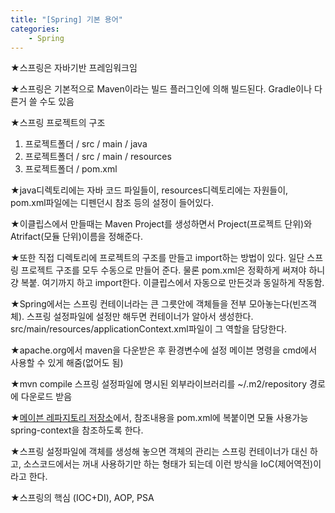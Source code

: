 ```yaml
---
title: "[Spring] 기본 용어"
categories:
    - Spring
---
```

★스프링은 자바기반 프레임워크임

★스프링은 기본적으로 Maven이라는 빌드 플러그인에 의해 빌드된다. Gradle이나 다른거 쓸 수도 있음

★스프링 프로젝트의 구조<br>
1. 프로젝트폴더	/	src	/	main	/	java<br>
2. 프로젝트폴더	/	src	/	main	/	resources
3. 프로젝트폴더	/	pom.xml

★java디렉토리에는 자바 코드 파일들이, resources디렉토리에는 자원들이, pom.xml파일에는 디펜던시 참조 등의 설정이 들어있다.

★이클립스에서 만들때는 Maven Project를 생성하면서 Project(프로젝트 단위)와 Atrifact(모듈 단위)이름을 정해준다.

★또한 직접 디렉토리에 프로젝트의 구조를 만들고 import하는 방법이 있다. 일단 스프링 프로젝트 구조를 모두 수동으로 만들어 준다. 물론 pom.xml은 정확하게 써져야 하니 걍 복붙. 여기까지 하고 import한다. 이클립스에서 자동으로 만든것과 동일하게 작동함.

★Spring에서는 스프링 컨테이너라는 큰 그릇안에 객체들을 전부 모아놓는다(빈즈객체). 스프링 설정파일에 설정만 해두면 컨테이너가 알아서 생성한다. src/main/resources/applicationContext.xml파일이 그 역할을 담당한다.

★apache.org에서 maven을 다운받은 후 환경변수에 설정
	메이븐 명령을 cmd에서 사용할 수 있게 해줌(없어도 됨)

★mvn compile 스프링 설정파일에 명시된 외부라이브러리를 ~/.m2/repository 경로에 다운로드 받음
	
★[메이븐 레파지토리 저장소][mvnrepository]에서, 참조내용을 pom.xml에 복붙이면 모듈 사용가능 spring-context을 참조하도록 한다.
	
★스프링 설정파일에 객체를 생성해 놓으면 객체의 관리는
	스프링 컨테이너가 대신 하고, 소스코드에서는 꺼내 사용하기만 하는
	형태가 되는데 이런 방식을 IoC(제어역전)이라고 한다.
		
★스프링의 핵심
	(IOC+DI), AOP, PSA

[mvnrepository]: https://mvnrepository.com/